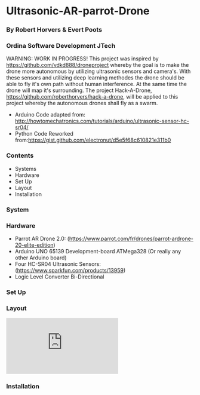 # Ultrasonic-AR-parrot-Drone

### By Robert Horvers & Evert Poots
### Ordina Software Development JTech

WARNING: WORK IN PROGRESS! This project was inspired by https://github.com/vdkd888/droneproject whereby the goal is to make the drone more autonomous by utilizing ultrasonic sensors and camera's. With these sensors and utilizing deep learning methodes the drone should be able to fly it's own path without human interference. At the same time the drone will map it's surrounding. The project Hack-A-Drone, https://github.com/roberthorvers/hack-a-drone, will be applied to this project whereby the autonomous drones shall fly as a swarm. 

- Arduino Code adapted from: http://howtomechatronics.com/tutorials/arduino/ultrasonic-sensor-hc-sr04/
- Python Code Reworked from:https://gist.github.com/electronut/d5e5f68c610821e311b0

### Contents

- Systems
- Hardware
- Set Up
- Layout
- Installation

### System


### Hardware

- Parrot AR Drone 2.0: (https://www.parrot.com/fr/drones/parrot-ardrone-20-elite-edition)
- Arduino UNO 65139 Development-board ATMega328 (Or really any other Arduino board)
- Four HC-SR04 Ultrasonic Sensors: (https://www.sparkfun.com/products/13959)
- Logic Level Converter Bi-Directional

### Set Up


### Layout
![equation](http://www.sciweavers.org/tex2img.php?eq=1%2Bsin%28mc%5E2%29&bc=White&fc=Black&im=jpg&fs=12&ff=arev&edit=)

### Installation
